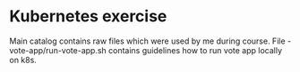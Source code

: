 # Kubernetes exercise

Main catalog contains raw files which were used by me during course.
File - vote-app/run-vote-app.sh contains guidelines how to run vote app locally on k8s.
